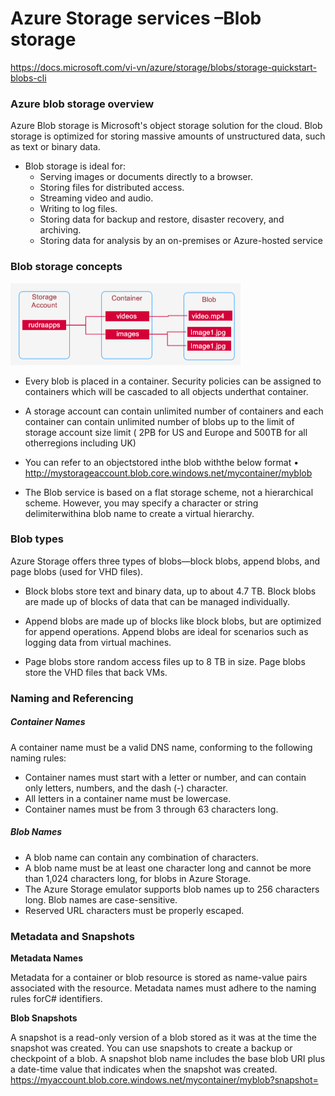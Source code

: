 # Azure Storage services –Blob storage
https://docs.microsoft.com/vi-vn/azure/storage/blobs/storage-quickstart-blobs-cli
### Azure blob storage overview

Azure Blob storage is Microsoft's object storage solution for the cloud. Blob storage is optimized for storing massive amounts of unstructured data, such as text or binary data.

* Blob storage is ideal for:
  *  Serving images or documents directly to a browser. 
  *  Storing files for distributed access. 
  *  Streaming video and audio. 
  *  Writing to log files. 
  *  Storing data for backup and restore, disaster recovery, and archiving. 
  *  Storing data for analysis by an on-premises or Azure-hosted service

### Blob storage concepts

![](../../images/blob.png)

* Every blob is placed in a container. Security policies can be assigned to containers which will be cascaded to all objects underthat container.

* A storage account can contain unlimited number of containers and each container can contain unlimited number of blobs up to the limit of storage account size limit ( 2PB for US and Europe and 500TB for all otherregions including UK)

* You can refer to an objectstored inthe blob withthe below format • http://mystorageaccount.blob.core.windows.net/mycontainer/myblob

* The Blob service is based on a flat storage scheme, not a hierarchical scheme. However, you may specify a character or string delimiterwithina blob name to create a virtual hierarchy.

### Blob types
Azure Storage offers three types of blobs—block blobs, append blobs, and page blobs (used for VHD files).
*  Block blobs store text and binary data, up to about 4.7 TB. Block blobs are made up of blocks of data that can be managed individually.

* Append blobs are made up of blocks like block blobs, but are optimized for append operations. Append blobs are ideal for scenarios such as logging data from virtual machines.

* Page blobs store random access files up to 8 TB in size. Page blobs store the VHD files that back VMs.

### Naming and Referencing

##### Container Names
A container name must be a valid DNS name, conforming to the following naming rules:
* Container names must start with a letter or number, and can contain only letters, numbers, and the dash (-)  character. 
*  All letters in a container name must be lowercase. 
*  Container names must be from 3 through 63 characters long.
##### Blob Names
* A blob name can contain any combination of characters. 
* A blob name must be at least one character long and cannot be more than 1,024 characters long, for blobs in Azure Storage. 
* The Azure Storage emulator supports blob names up to 256 characters long. Blob names are case-sensitive. 
* Reserved URL characters must be properly escaped.

### Metadata and Snapshots
**Metadata Names**

Metadata for a container or blob resource is stored as name-value pairs associated with the resource. Metadata names must adhere to the naming rules forC# identifiers.

**Blob Snapshots**

A snapshot is a read-only version of a blob stored as it was at the time the snapshot was created. You can use snapshots to create a backup or checkpoint of a blob. A snapshot blob name includes the base blob URI plus a date-time value that indicates when the snapshot was created.
https://myaccount.blob.core.windows.net/mycontainer/myblob?snapshot=<DateTime>